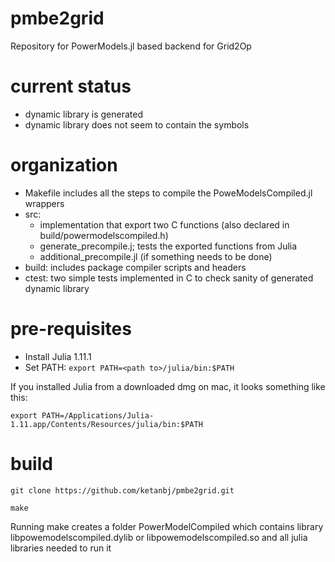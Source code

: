 # pmbe2grid
Repository for PowerModels.jl based backend for Grid2Op

# current status
- dynamic library is generated
- dynamic library does not seem to contain the symbols 

# organization
- Makefile includes all the steps to compile the PoweModelsCompiled.jl wrappers 
- src: 
    - implementation  that export two C functions (also declared in build/powermodelscompiled.h) 
    - generate_precompile.j; tests the exported functions from Julia
    - additional_precompile.jl (if something needs to be done)
- build: includes package compiler scripts and headers
- ctest: two simple tests implemented in C to check sanity of generated dynamic library

# pre-requisites

- Install Julia 1.11.1
- Set PATH: 
```export PATH=<path to>/julia/bin:$PATH```

If you installed Julia from a downloaded dmg on mac, it looks something like this:

```export PATH=/Applications/Julia-1.11.app/Contents/Resources/julia/bin:$PATH```

# build

```git clone https://github.com/ketanbj/pmbe2grid.git```

```make```

Running make creates a folder PowerModelCompiled which contains library libpowemodelscompiled.dylib or libpowemodelscompiled.so and all julia libraries needed to run it